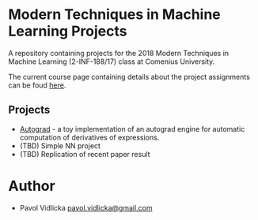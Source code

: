 # Modern Techniques in Machine Learning Projects
A repository containing projects for the 2018 Modern Techniques in Machine Learning (2-INF-188/17) class
at Comenius University.

The current course page containing details about the project assignments
can be foud [here](https://usamec.github.io/ml2/).


## Projects
* [Autograd](../blob/master/autograd) - a toy implementation of an autograd engine
for automatic computation of derivatives of expressions.
* (TBD) Simple NN project
* (TBD) Replication of recent paper result

# Author

* Pavol Vidlicka pavol.vidlicka@gmail.com
